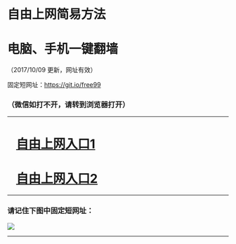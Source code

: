 ﻿# 自由上网简易方法

# 电脑、手机一键翻墙

（2017/10/09 更新，网址有效）

固定短网址：https://git.io/free99

### （微信如打不开，请转到浏览器打开）


***





# &nbsp;&nbsp; <a href="http://ft1928814536.fwq-tz-1001.info/fwqtz01.html?t=100900121267 " target="_blank">自由上网入口1</a>
# &nbsp;&nbsp; <a href="http://ft99517994.fwq-tz-1002.info/fwqtz02.html?t=100900117261 " target="_blank">自由上网入口2</a>
***

### 请记住下图中固定短网址：

<img src="https://s3-us-west-2.amazonaws.com/fwq-1001/yjfq-20170905okok.png" /> 


***

